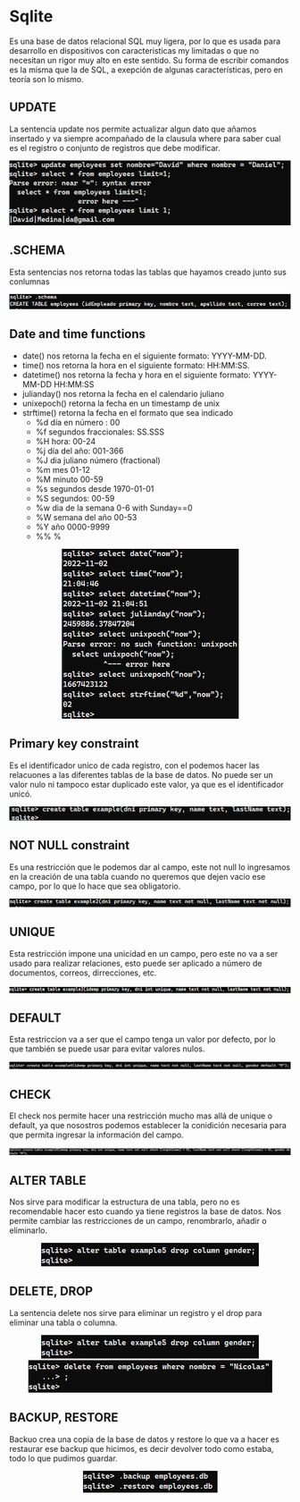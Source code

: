 # Sqlite

Es una base de datos relacional SQL muy ligera, por lo que es usada para
desarrollo en dispositivos con caracteristicas my limitadas o que no
necesitan un rigor muy alto en este sentido. Su forma de escribir comandos
es la misma que la de SQL, a exepción de algunas características, pero
en teoría son lo mismo.

## UPDATE

La sentencia update nos permite actualizar algun dato que añamos insertado
y va siempre acompañado de la clausula where para saber cual es el registro
o conjunto de registros que debe modificar.

<div style="text-align: center;">
<img src="./images/1.PNG">
</div>

## .SCHEMA

Esta sentencias nos retorna todas las tablas que hayamos creado junto
sus conlumnas

<div style="text-align: center;">
<img src="./images/2.PNG">
</div>

## Date and time functions

* date() nos retorna la fecha en el siguiente formato: YYYY-MM-DD.
* time() nos retorna la hora en el siguiente formato: HH:MM:SS.
* datetime() nos retorna la fecha y hora en el siguiente formato: YYYY-MM-DD HH:MM:SS
* julianday() nos retorna la fecha en el calendario juliano
* unixepoch() retorna la fecha en un timestamp de unix
* strftime() retorna la fecha en el formato que sea indicado
    * %d		día en número : 00
    * %f		segundos fraccionales: SS.SSS
    * %H		hora: 00-24
    * %j		día del año: 001-366
    * %J		dia juliano número (fractional)
    * %m		mes 01-12
    * %M		minuto 00-59
    * %s		segundos desde 1970-01-01
    * %S		segundos: 00-59
    * %w		dia de la semana 0-6 with Sunday==0
    * %W		semana del año 00-53
    * %Y		año 0000-9999
    * %%		%

<div style="text-align: center;">
<img src="./images/3.PNG">
</div>

## Primary key constraint

Es el identificador unico de cada registro, con el podemos hacer las relacuones a las
diferentes tablas de la base de datos. No puede ser un valor nulo ni tampoco estar
duplicado este valor, ya que es el identificador unicó.

<div style="text-align: center;">
<img src="./images/4.PNG">
</div>

## NOT NULL constraint

Es una restricción que le podemos dar al campo, este not null lo ingresamos en la
creación de una tabla cuando no queremos que dejen vacio ese campo, por lo que lo
hace que sea obligatorio.

<div style="text-align: center;">
<img src="./images/5.PNG">
</div>

## UNIQUE

Esta restricción impone una unicidad en un campo, pero este no va a ser usado para
realizar relaciones, esto puede ser aplicado a número de documentos, correos,
dirrecciones, etc.

<div style="text-align: center;">
<img src="./images/6.PNG">
</div>

## DEFAULT

Esta restriccion va a ser que el campo tenga un valor por defecto, por lo que también
se puede usar para evitar valores nulos.

<div style="text-align: center;">
<img src="./images/7.PNG">
</div>

## CHECK

El check nos permite hacer una restricción mucho mas allá de unique o default, ya que
nosostros podemos establecer la conidición necesaria para que permita ingresar la
información del campo.

<div style="text-align: center;">
<img src="./images/8.PNG">
</div>

## ALTER TABLE

Nos sirve para modificar la estructura de una tabla, pero no es recomendable hacer esto
cuando ya  tiene registros la base de datos. Nos permite cambiar las restricciones de un campo,
renombrarlo, añadir o eliminarlo.

<div style="text-align: center;">
<img src="./images/9.PNG">
</div>

## DELETE, DROP

La sentencia delete nos sirve para eliminar un registro y el drop para eliminar una tabla
o columna.

<div style="text-align: center;">
<img src="./images/9.PNG">
</div>

<div style="text-align: center;">
<img src="./images/10.PNG">
</div>

## BACKUP, RESTORE

Backuo crea una copia de la base de datos y restore lo que va a hacer es restaurar ese
backup que hicimos, es decir devolver todo como estaba, todo lo que pudimos guardar.

<div style="text-align: center;">
<img src="./images/12.PNG">
</div>
